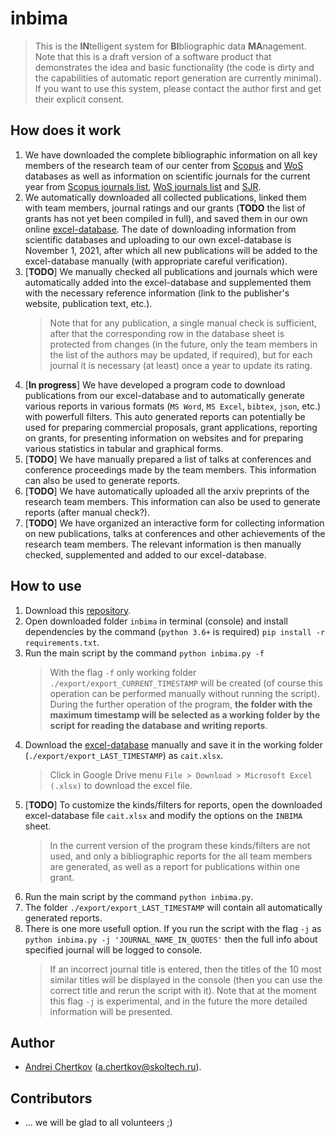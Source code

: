 # inbima

> This is the **IN**telligent system for **BI**bliographic data **MA**nagement. Note that this is a draft version of a software product that demonstrates the idea and basic functionality (the code is dirty and the capabilities of automatic report generation are currently minimal). If you want to use this system, please contact the author first and get their explicit consent.


## How does it work

1. We have downloaded the complete bibliographic information on all key members of the research team of our center from [Scopus](https://www.scopus.com/authid/detail.uri?authorId=8529104000) and [WoS](https://www.webofscience.com/wos/author/record/565227,36803309,44328120) databases as well as information on scientific journals for the current year from [Scopus journals list](https://www.scopus.com/sources), [WoS journals list]() and [SJR](https://www.scimagojr.com/journalrank.php).
2. We automatically downloaded all collected publications, linked them with team members, journal ratings and our grants (**TODO** the list of grants has not yet been compiled in full), and saved them in our own online [excel-database](https://docs.google.com/spreadsheets/d/17Yi1Jg6DF3k7pFWm-N9jYhcU4tEIZCcv9clq3y0JHVc/edit?usp=sharing). The date of downloading information from scientific databases and uploading to our own excel-database is November 1, 2021, after which all new publications will be added to the excel-database manually (with appropriate careful verification).
3. [**TODO**] We manually checked all publications and journals which were automatically added into the excel-database and supplemented them with the necessary reference information (link to the publisher's website, publication text, etc.).
    > Note that for any publication, a single manual check is sufficient, after that the corresponding row in the database sheet is protected from changes (in the future, only the team members in the list of the authors may be updated, if required), but for each journal it is necessary (at least) once a year to update its rating.
4. [**In progress**] We have developed a program code to download publications from our excel-database and to automatically generate various reports in various formats (`MS Word`, `MS Excel`, `bibtex`, `json`, etc.) with powerfull filters. This auto generated reports can potentially be used for preparing commercial proposals, grant applications, reporting on grants, for presenting information on websites and for preparing various statistics in tabular and graphical forms.
5. [**TODO**] We have manually prepared a list of talks at conferences and conference proceedings made by the team members. This information can also be used to generate reports.
6. [**TODO**] We have automatically uploaded all the arxiv preprints of the research team members. This information can also be used to generate reports (after manual check?).
7. [**TODO**] We have organized an interactive form for collecting information on new publications, talks at conferences and other achievements of the research team members. The relevant information is then manually checked, supplemented and added to our excel-database.


## How to use

1. Download this [repository](https://github.com/SkoltechAI/inbima).
2. Open downloaded folder `inbima` in terminal (console) and install dependencies by the command (`python 3.6+` is required) `pip install -r requirements.txt`.
3. Run the main script by the command `python inbima.py -f`
    > With the flag `-f` only working folder `./export/export_CURRENT_TIMESTAMP` will be created (of course this operation can be performed manually without running the script). During the further operation of the program, **the folder with the maximum timestamp will be selected as a working folder by the script for reading the database and writing reports**.
4. Download the [excel-database](https://docs.google.com/spreadsheets/d/17Yi1Jg6DF3k7pFWm-N9jYhcU4tEIZCcv9clq3y0JHVc/edit?usp=sharing) manually and save it in the working folder (`./export/export_LAST_TIMESTAMP`) as `cait.xlsx`.
    > Click in Google Drive menu `File > Download > Microsoft Excel (.xlsx)` to download the excel file.
5. [**TODO**] To customize the kinds/filters for reports, open the downloaded excel-database file `cait.xlsx` and modify the options on the `INBIMA` sheet.
    > In the current version of the program these kinds/filters are not used, and only a bibliographic reports for the all team members are generated, as well as a report for publications within one grant.
6. Run the main script by the command `python inbima.py`.
7. The folder `./export/export_LAST_TIMESTAMP` will contain all automatically generated reports.
8. There is one more usefull option. If you run the script with the flag `-j` as `python inbima.py -j 'JOURNAL_NAME_IN_QUOTES'` then the full info about specified journal will be logged to console.
    > If an incorrect journal title is entered, then the titles of the 10 most similar titles will be displayed in the console (then you can use the correct title and rerun the script with it). Note that at the moment this flag `-j` is experimental, and in the future the more detailed information will be presented.


## Author

- [Andrei Chertkov](https://github.com/AndreiChertkov) (a.chertkov@skoltech.ru).


## Contributors

- ... we will be glad to all volunteers ;)
